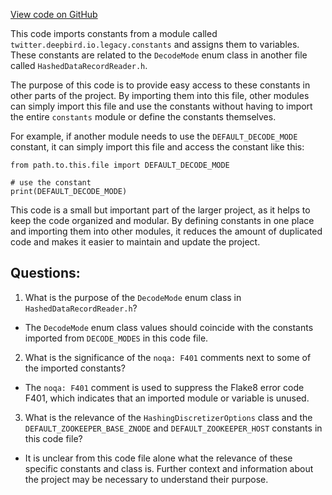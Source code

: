 [View code on GitHub](https://github.com/misbahsy/the-algorithm/twml/twml/constants.py)

This code imports constants from a module called `twitter.deepbird.io.legacy.constants` and assigns them to variables. These constants are related to the `DecodeMode` enum class in another file called `HashedDataRecordReader.h`. 

The purpose of this code is to provide easy access to these constants in other parts of the project. By importing them into this file, other modules can simply import this file and use the constants without having to import the entire `constants` module or define the constants themselves.

For example, if another module needs to use the `DEFAULT_DECODE_MODE` constant, it can simply import this file and access the constant like this:

```
from path.to.this.file import DEFAULT_DECODE_MODE

# use the constant
print(DEFAULT_DECODE_MODE)
```

This code is a small but important part of the larger project, as it helps to keep the code organized and modular. By defining constants in one place and importing them into other modules, it reduces the amount of duplicated code and makes it easier to maintain and update the project.
## Questions: 
 1. What is the purpose of the `DecodeMode` enum class in `HashedDataRecordReader.h`?
- The `DecodeMode` enum class values should coincide with the constants imported from `DECODE_MODES` in this code file.

2. What is the significance of the `noqa: F401` comments next to some of the imported constants?
- The `noqa: F401` comment is used to suppress the Flake8 error code F401, which indicates that an imported module or variable is unused.

3. What is the relevance of the `HashingDiscretizerOptions` class and the `DEFAULT_ZOOKEEPER_BASE_ZNODE` and `DEFAULT_ZOOKEEPER_HOST` constants in this code file?
- It is unclear from this code file alone what the relevance of these specific constants and class is. Further context and information about the project may be necessary to understand their purpose.